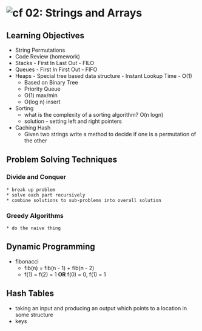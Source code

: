 ![cf](http://i.imgur.com/7v5ASc8.png) 02: Strings and Arrays
===

## Learning Objectives

* String Permutations
* Code Review (homework)
* Stacks - First In Last Out - FILO
* Queues - First In First Out - FIFO
* Heaps - Special tree based data structure - Instant Lookup Time - O(1)
    * Based on Binary Tree
    * Priority Queue
    * O(1) max/min
    * O(log n) insert
* Sorting
    * what is the complexity of a sorting algorithm? O(n logn)
    * solution - setting left and right pointers
* Caching Hash
    * Given two strings write a method to decide if one is a permutation of the other

## Problem Solving Techniques

### Divide and Conquer
    * break up problem
    * solve each part recursively
    * combine solutions to sub-problems into overall solution

### Greedy Algorithms
    * do the naive thing

## Dynamic Programming
* fibonacci
    * fib(n) = fib(n - 1) + fib(n - 2)
    * f(1) = f(2) = 1 **OR** f(0) = 0, f(1) = 1

## Hash Tables
* taking an input and producing an output which points to a location in some structure
* keys
